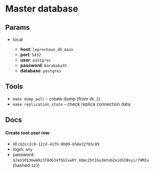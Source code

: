 # Master database

## Params

-   local

    -   **host**: `leprechaun_db_main`
    -   **port**: `5432`
    -   **user**: `postgres`
    -   **password**: `barabaka35`
    -   **database**: `postgres`

## Tools

-   `make dump_pull` - create dump (from `db_1`)
-   `make replication_state` - check replica connection data

## Docs

#### Create root user row

-   id `cb3cc2c8-12cd-41fb-8b09-658e22f65c89`
-   login: `any`
-   password: `$2a$10$3UwH0z3T8dG34f5GIswRY.XQmcZhtIGu3mYobZezdSIBvyir79MIu` (hashed `123`)
